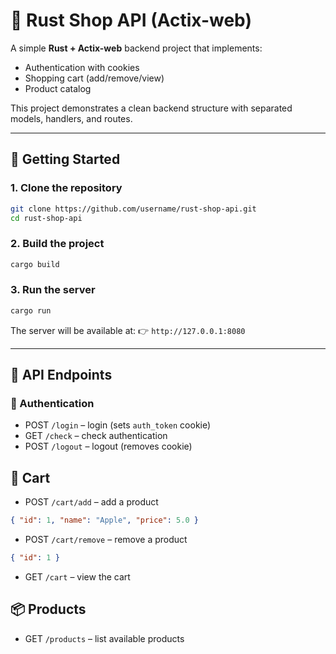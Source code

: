 # 🛒 Rust Shop API (Actix-web)

A simple **Rust + Actix-web** backend project that implements:
- Authentication with cookies
- Shopping cart (add/remove/view)
- Product catalog

This project demonstrates a clean backend structure with separated models, handlers, and routes.

---

## 🚀 Getting Started

### 1. Clone the repository
```bash
git clone https://github.com/username/rust-shop-api.git
cd rust-shop-api
```

### 2. Build the project
```bash
cargo build
```

### 3. Run the server
```bash
cargo run
```

The server will be available at:
👉 `http://127.0.0.1:8080`

---

## 📌 API Endpoints

### 🔑 Authentication
- POST `/login` – login (sets `auth_token` cookie)
- GET `/check` – check authentication
- POST `/logout` – logout (removes cookie)

## 🛒 Cart

- POST `/cart/add` – add a product
```json
{ "id": 1, "name": "Apple", "price": 5.0 }
```
- POST `/cart/remove` – remove a product
```json
{ "id": 1 }
```
- GET `/cart` – view the cart

## 📦 Products

- GET `/products` – list available products
